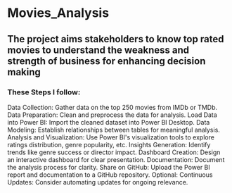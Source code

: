 # Movies_Analysis
## The project aims stakeholders to know top rated movies to understand the weakness and strength of business for enhancing decision making
### These Steps I follow:
Data Collection: Gather data on the top 250 movies from IMDb or TMDb.
</pr>
Data Preparation: Clean and preprocess the data for analysis.
</pr>
Load Data into Power BI: Import the cleaned dataset into Power BI Desktop.
Data Modeling: Establish relationships between tables for meaningful analysis.
Analysis and Visualization: Use Power BI's visualization tools to explore ratings distribution, genre popularity, etc.
Insights Generation: Identify trends like genre success or director impact.
Dashboard Creation: Design an interactive dashboard for clear presentation.
Documentation: Document the analysis process for clarity.
Share on GitHub: Upload the Power BI report and documentation to a GitHub repository.
Optional: Continuous Updates: Consider automating updates for ongoing relevance.

